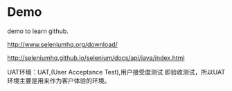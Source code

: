 # Demo

demo to learn github.

http://www.seleniumhq.org/download/

http://seleniumhq.github.io/selenium/docs/api/java/index.html

UAT环境：UAT,(User Acceptance Test),用户接受度测试 即验收测试，所以UAT环境主要是用来作为客户体验的环境。
